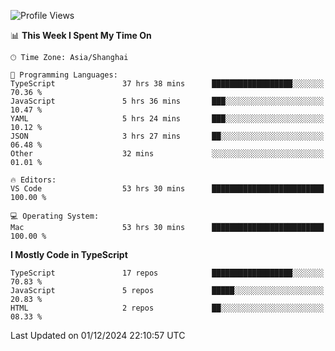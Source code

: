 <!--START_SECTION:waka-->
![Profile Views](http://img.shields.io/badge/Profile%20Views-1-blue)

📊 **This Week I Spent My Time On** 

```text
🕑︎ Time Zone: Asia/Shanghai

💬 Programming Languages: 
TypeScript               37 hrs 38 mins      ██████████████████░░░░░░░   70.36 % 
JavaScript               5 hrs 36 mins       ███░░░░░░░░░░░░░░░░░░░░░░   10.47 % 
YAML                     5 hrs 24 mins       ███░░░░░░░░░░░░░░░░░░░░░░   10.12 % 
JSON                     3 hrs 27 mins       ██░░░░░░░░░░░░░░░░░░░░░░░   06.48 % 
Other                    32 mins             ░░░░░░░░░░░░░░░░░░░░░░░░░   01.01 % 

🔥 Editors: 
VS Code                  53 hrs 30 mins      █████████████████████████   100.00 % 

💻 Operating System: 
Mac                      53 hrs 30 mins      █████████████████████████   100.00 % 
```

**I Mostly Code in TypeScript** 

```text
TypeScript               17 repos            ██████████████████░░░░░░░   70.83 % 
JavaScript               5 repos             █████░░░░░░░░░░░░░░░░░░░░   20.83 % 
HTML                     2 repos             ██░░░░░░░░░░░░░░░░░░░░░░░   08.33 % 
```




 Last Updated on 01/12/2024 22:10:57 UTC
<!--END_SECTION:waka-->
